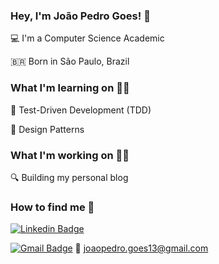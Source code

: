 ### Hey, I'm João Pedro Goes! 👋

<p>💻 I'm a Computer Science Academic</p>
<p>🇧🇷 Born in São Paulo, Brazil</p>

### What I'm learning on 🕵️‍♂️

<p>📕 Test-Driven Development (TDD)</p>
<p>📘 Design Patterns </p>

### What I'm working on 🏃‍♂️

🔍 Building my personal blog    

### How to find me 👤

[![Linkedin Badge](https://img.shields.io/badge/-JoãoPedroGoes-blue?style=flat-square&logo=Linkedin&logoColor=white&link=https://www.linkedin.com/in//joão-pedro-almeida-de-goes-5ab9621a5//)](https://www.linkedin.com/in//joão-pedro-almeida-de-goes-5ab9621a5/) 

[![Gmail Badge](https://img.shields.io/badge/-joaopedro.goes13@gmail.com-c14438?style=flat-square&logo=Gmail&logoColor=white&link=mailto:joaopedro.goes13@gmail.com)](mailto:tgmarinho@gmail.com)
📩 joaopedro.goes13@gmail.com
